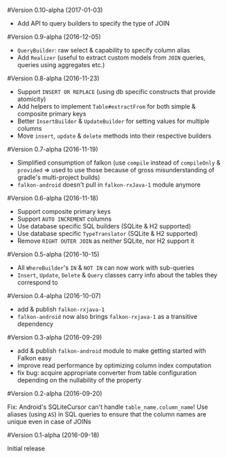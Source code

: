 #Version 0.10-alpha (2017-01-03)
- Add API to query builders to specify the type of JOIN

#Version 0.9-alpha (2016-12-05)
- `QueryBuilder`: raw select & capability to specify column alias
- Add `Realizer` (useful to extract custom models from `JOIN` queries, queries using aggregates etc.)

#Version 0.8-alpha (2016-11-23)
- Support `INSERT OR REPLACE` (using db specific constructs that provide atomicity)
- Add helpers to implement `Table#extractFrom` for both simple & composite primary keys
- Better `InsertBuilder` & `UpdateBuilder` for setting values for multiple columns
- Move `insert`, `update` & `delete` methods into their respective builders

#Version 0.7-alpha (2016-11-19)
- Simplified consumption of falkon (use `compile` instead of `compileOnly` & `provided` => used to use those because of gross misunderstanding of gradle's multi-project builds)
- `falkon-android` doesn't pull in `falkon-rxJava-1` module anymore

#Version 0.6-alpha (2016-11-18)
- Support composite primary keys
- Support `AUTO INCREMENT` columns
- Use database specific SQL builders (SQLite & H2 supported)
- Use database specific `TypeTranslator` (SQLite & H2 supported)
- Remove `RIGHT OUTER JOIN` as neither SQLite, nor H2 support it

#Version 0.5-alpha (2016-10-15)
- All `WhereBuilder`'s `IN` & `NOT IN` can now work with sub-queries
- `Insert`, `Update`, `Delete` & `Query` classes carry info about the tables they correspond to

#Version 0.4-alpha (2016-10-07)
- add & publish `falkon-rxjava-1`
- `falkon-android` now also brings `falkon-rxjava-1` as a transitive dependency

#Version 0.3-alpha (2016-09-29)
- add & publish `falkon-android` module to make getting started with Falkon easy
- improve read performance by optimizing column index computation
- fix bug: acquire appropriate converter from table configuration depending on the nullability of the property

#Version 0.2-alpha (2016-09-20)

Fix: Android's SQLiteCursor can't handle `table_name.column_name`! Use aliases (using `AS`) in SQL queries to ensure that the column names are unique even in case of JOINs

#Version 0.1-alpha (2016-09-18)

Initial release